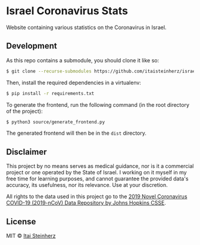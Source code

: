 # Israel Coronavirus Stats

Website containing various statistics on the Coronavirus in Israel.


## Development

As this repo contains a submodule, you should clone it like so:

```bash
$ git clone --recurse-submodules https://github.com/itaisteinherz/israel-coronavirus-stats.git
```

Then, install the required dependencies in a virtualenv:

```bash
$ pip install -r requirements.txt
```

To generate the frontend, run the following command (in the root directory of the project):

```bash
$ python3 source/generate_frontend.py
```

The generated frontend will then be in the `dist` directory.


## Disclaimer

This project by no means serves as medical guidance, nor is it a commercial project or one operated by the State of Israel. I working on it myself in my free time for learning purposes, and cannot guarantee the provided data's accuracy, its usefulness, nor its relevance. Use at your discretion.

All rights to the data used in this project go to the [2019 Novel Coronavirus COVID-19 (2019-nCoV) Data Repository by Johns Hopkins CSSE](https://github.com/CSSEGISandData/COVID-19).


## License

MIT © [Itai Steinherz](https://github.com/itaisteinherz)
